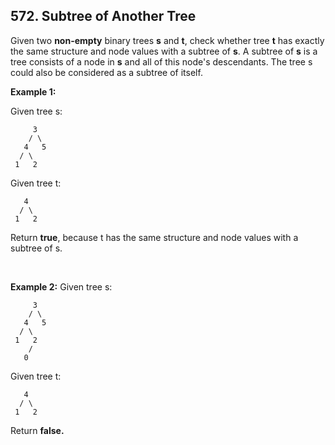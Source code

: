 ## 572. Subtree of Another Tree

Given two **non-empty** binary trees **s** and **t**, check whether tree **t** has exactly
the same structure and node values with a subtree of **s**. A subtree of **s** is a tree
consists of a node in **s** and all of this node's descendants. The tree s could also be
considered as a subtree of itself.

**Example 1:**

Given tree s:
```
     3
    / \
   4   5
  / \
 1   2
```

Given tree t:
```
   4 
  / \
 1   2
```
Return **true**, because t has the same structure and node values with a subtree of s.

<br>

**Example 2:**
Given tree s:
```
     3
    / \
   4   5
  / \
 1   2
    /
   0
```

Given tree t:
```
   4
  / \
 1   2
```
Return **false.**
